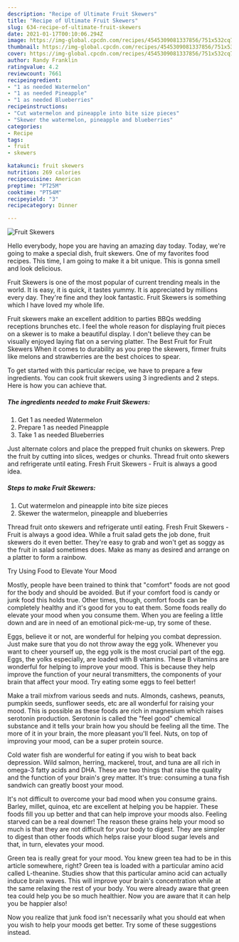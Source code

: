 ```yaml
---
description: "Recipe of Ultimate Fruit Skewers"
title: "Recipe of Ultimate Fruit Skewers"
slug: 634-recipe-of-ultimate-fruit-skewers
date: 2021-01-17T00:10:06.294Z
image: https://img-global.cpcdn.com/recipes/4545309081337856/751x532cq70/fruit-skewers-recipe-main-photo.jpg
thumbnail: https://img-global.cpcdn.com/recipes/4545309081337856/751x532cq70/fruit-skewers-recipe-main-photo.jpg
cover: https://img-global.cpcdn.com/recipes/4545309081337856/751x532cq70/fruit-skewers-recipe-main-photo.jpg
author: Randy Franklin
ratingvalue: 4.2
reviewcount: 7661
recipeingredient:
- "1 as needed Watermelon"
- "1 as needed Pineapple"
- "1 as needed Blueberries"
recipeinstructions:
- "Cut watermelon and pineapple into bite size pieces"
- "Skewer the watermelon, pineapple and blueberries"
categories:
- Recipe
tags:
- fruit
- skewers

katakunci: fruit skewers 
nutrition: 269 calories
recipecuisine: American
preptime: "PT25M"
cooktime: "PT54M"
recipeyield: "3"
recipecategory: Dinner

---
```



![Fruit Skewers](https://img-global.cpcdn.com/recipes/4545309081337856/751x532cq70/fruit-skewers-recipe-main-photo.jpg)

Hello everybody, hope you are having an amazing day today. Today, we're going to make a special dish, fruit skewers. One of my favorites food recipes. This time, I am going to make it a bit unique. This is gonna smell and look delicious.

Fruit Skewers is one of the most popular of current trending meals in the world. It is easy, it is quick, it tastes yummy. It is appreciated by millions every day. They're fine and they look fantastic. Fruit Skewers is something which I have loved my whole life.

Fruit skewers make an excellent addition to parties BBQs wedding receptions brunches etc. I feel the whole reason for displaying fruit pieces on a skewer is to make a beautiful display. I don&#39;t believe they can be visually enjoyed laying flat on a serving platter. The Best Fruit for Fruit Skewers When it comes to durability as you prep the skewers, firmer fruits like melons and strawberries are the best choices to spear.


To get started with this particular recipe, we have to prepare a few ingredients. You can cook fruit skewers using 3 ingredients and 2 steps. Here is how you can achieve that.

<!--inarticleads1-->

##### The ingredients needed to make Fruit Skewers:

1. Get 1 as needed Watermelon
1. Prepare 1 as needed Pineapple
1. Take 1 as needed Blueberries


Just alternate colors and place the prepped fruit chunks on skewers. Prep the fruit by cutting into slices, wedges or chunks. Thread fruit onto skewers and refrigerate until eating. Fresh Fruit Skewers - Fruit is always a good idea. 

<!--inarticleads2-->

##### Steps to make Fruit Skewers:

1. Cut watermelon and pineapple into bite size pieces
1. Skewer the watermelon, pineapple and blueberries


Thread fruit onto skewers and refrigerate until eating. Fresh Fruit Skewers - Fruit is always a good idea. While a fruit salad gets the job done, fruit skewers do it even better. They&#39;re easy to grab and won&#39;t get as soggy as the fruit in salad sometimes does. Make as many as desired and arrange on a platter to form a rainbow. 

Try Using Food to Elevate Your Mood


Mostly, people have been trained to think that "comfort" foods are not good for the body and should be avoided. But if your comfort food is candy or junk food this holds true. Other times, though, comfort foods can be completely healthy and it's good for you to eat them. Some foods really do elevate your mood when you consume them. When you are feeling a little down and are in need of an emotional pick-me-up, try some of these.

Eggs, believe it or not, are wonderful for helping you combat depression. Just make sure that you do not throw away the egg yolk. Whenever you want to cheer yourself up, the egg yolk is the most crucial part of the egg. Eggs, the yolks especially, are loaded with B vitamins. These B vitamins are wonderful for helping to improve your mood. This is because they help improve the function of your neural transmitters, the components of your brain that affect your mood. Try eating some eggs to feel better!

Make a trail mixfrom various seeds and nuts. Almonds, cashews, peanuts, pumpkin seeds, sunflower seeds, etc are all wonderful for raising your mood. This is possible as these foods are rich in magnesium which raises serotonin production. Serotonin is called the "feel good" chemical substance and it tells your brain how you should be feeling all the time. The more of it in your brain, the more pleasant you'll feel. Nuts, on top of improving your mood, can be a super protein source.

Cold water fish are wonderful for eating if you wish to beat back depression. Wild salmon, herring, mackerel, trout, and tuna are all rich in omega-3 fatty acids and DHA. These are two things that raise the quality and the function of your brain's grey matter. It's true: consuming a tuna fish sandwich can greatly boost your mood. 

It's not difficult to overcome your bad mood when you consume grains. Barley, millet, quinoa, etc are excellent at helping you be happier. These foods fill you up better and that can help improve your moods also. Feeling starved can be a real downer! The reason these grains help your mood so much is that they are not difficult for your body to digest. They are simpler to digest than other foods which helps raise your blood sugar levels and that, in turn, elevates your mood.

Green tea is really great for your mood. You knew green tea had to be in this article somewhere, right? Green tea is loaded with a particular amino acid called L-theanine. Studies show that this particular amino acid can actually induce brain waves. This will improve your brain's concentration while at the same relaxing the rest of your body. You were already aware that green tea could help you be so much healthier. Now you are aware that it can help you be happier also!

Now you realize that junk food isn't necessarily what you should eat when you wish to help your moods get better. Try  some  of  these  suggestions  instead.

